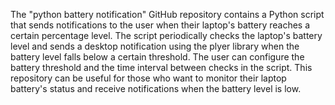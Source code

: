 The "python battery notification" GitHub repository contains a Python script that sends notifications to the user when their laptop's battery reaches a certain percentage level. The script periodically checks the laptop's battery level and sends a desktop notification using the plyer library when the battery level falls below a certain threshold. The user can configure the battery threshold and the time interval between checks in the script. This repository can be useful for those who want to monitor their laptop battery's status and receive notifications when the battery level is low.




